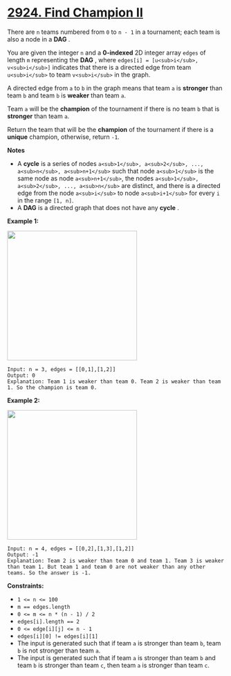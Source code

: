 # [2924. Find Champion II](https://leetcode.com/problems/find-champion-ii/description/)

There are `n` teams numbered from `0` to `n - 1` in a tournament; each team is also a node in a **DAG** .

You are given the integer `n` and a **0-indexed** 2D integer array `edges` of length `m` representing the **DAG** , where `edges[i] = [u<sub>i</sub>, v<sub>i</sub>]` indicates that there is a directed edge from team `u<sub>i</sub>` to team `v<sub>i</sub>` in the graph.

A directed edge from `a` to `b` in the graph means that team `a` is **stronger** than team `b` and team `b` is **weaker** than team `a`.

Team `a` will be the **champion** of the tournament if there is no team `b` that is **stronger** than team `a`.

Return the team that will be the **champion** of the tournament if there is a **unique** champion, otherwise, return `-1`.

**Notes**

- A **cycle** is a series of nodes `a<sub>1</sub>, a<sub>2</sub>, ..., a<sub>n</sub>, a<sub>n+1</sub>` such that node `a<sub>1</sub>` is the same node as node `a<sub>n+1</sub>`, the nodes `a<sub>1</sub>, a<sub>2</sub>, ..., a<sub>n</sub>` are distinct, and there is a directed edge from the node `a<sub>i</sub>` to node `a<sub>i+1</sub>` for every `i` in the range `[1, n]`.
- A **DAG** is a directed graph that does not have any **cycle** .

**Example 1:**

<img height="300" src="https://assets.leetcode.com/uploads/2023/10/19/graph-3.png" width="300">

```
Input: n = 3, edges = [[0,1],[1,2]]
Output: 0
Explanation: Team 1 is weaker than team 0. Team 2 is weaker than team 1. So the champion is team 0.
```

**Example 2:**

<img height="300" src="https://assets.leetcode.com/uploads/2023/10/19/graph-4.png" width="300">

```
Input: n = 4, edges = [[0,2],[1,3],[1,2]]
Output: -1
Explanation: Team 2 is weaker than team 0 and team 1. Team 3 is weaker than team 1. But team 1 and team 0 are not weaker than any other teams. So the answer is -1.
```

**Constraints:**

- `1 <= n <= 100`
- `m == edges.length`
- `0 <= m <= n * (n - 1) / 2`
- `edges[i].length == 2`
- `0 <= edge[i][j] <= n - 1`
- `edges[i][0] != edges[i][1]`
- The input is generated such that if team `a` is stronger than team `b`, team `b` is not stronger than team `a`.
- The input is generated such that if team `a` is stronger than team `b` and team `b` is stronger than team `c`, then team `a` is stronger than team `c`.
